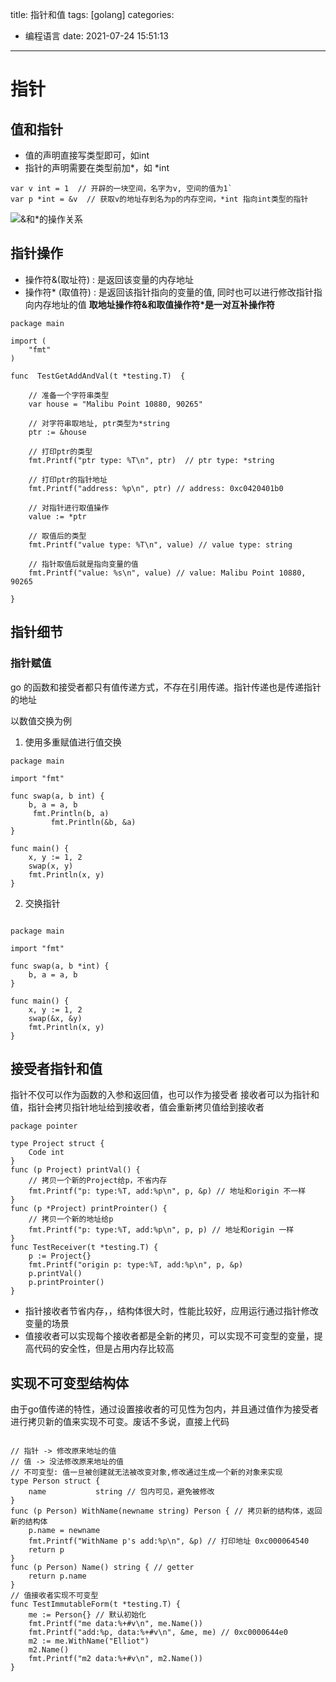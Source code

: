 title: 指针和值
tags: [golang]
categories:
  - 编程语言
date: 2021-07-24 15:51:13
---
# 指针
## 值和指针

  * 值的声明直接写类型即可，如int
  * 指针的声明需要在类型前加*，如 *int
````
var v int = 1  // 开辟的一块空间，名字为v, 空间的值为1`
var p *int = &v  // 获取v的地址存到名为p的内存空间，*int 指向int类型的指针
````

![&和*的操作关系](http://assets.processon.com/chart_image/6016be58e401fd15813cfba8.png?_=1636815032732)
## 指针操作
* 操作符&(取址符) : 是返回该变量的内存地址
* 操作符* (取值符) : 是返回该指针指向的变量的值, 同时也可以进行修改指针指向内存地址的值
**取地址操作符&和取值操作符\*是一对互补操作符**
````
package main

import (
    "fmt"
)

func  TestGetAddAndVal(t *testing.T)  {

    // 准备一个字符串类型
    var house = "Malibu Point 10880, 90265"

    // 对字符串取地址, ptr类型为*string
    ptr := &house

    // 打印ptr的类型
    fmt.Printf("ptr type: %T\n", ptr)  // ptr type: *string

    // 打印ptr的指针地址
    fmt.Printf("address: %p\n", ptr) // address: 0xc0420401b0

    // 对指针进行取值操作
    value := *ptr

    // 取值后的类型
    fmt.Printf("value type: %T\n", value) // value type: string

    // 指针取值后就是指向变量的值
    fmt.Printf("value: %s\n", value) // value: Malibu Point 10880, 90265

}
````
  
## 指针细节
### 指针赋值

  go 的函数和接受者都只有值传递方式，不存在引用传递。指针传递也是传递指针的地址

  以数值交换为例

1. 使用多重赋值进行值交换
```
package main

import "fmt"

func swap(a, b int) {
    b, a = a, b
     fmt.Println(b, a)
         fmt.Println(&b, &a) 
}

func main() {
    x, y := 1, 2
    swap(x, y)
    fmt.Println(x, y)
}
```
2. 交换指针
```

package main

import "fmt"

func swap(a, b *int) {
    b, a = a, b
}

func main() {
    x, y := 1, 2
    swap(&x, &y)
    fmt.Println(x, y)
}
```
## 接受者指针和值
指针不仅可以作为函数的入参和返回值，也可以作为接受者
接收者可以为指针和值，指针会拷贝指针地址给到接收者，值会重新拷贝值给到接收者
```
package pointer

type Project struct {
    Code int
}
func (p Project) printVal() {
    // 拷贝一个新的Project给p，不省内存
    fmt.Printf("p: type:%T, add:%p\n", p, &p) // 地址和origin 不一样
}
func (p *Project) printProinter() {
    // 拷贝一个新的地址给p
    fmt.Printf("p: type:%T, add:%p\n", p, p) // 地址和origin 一样
}
func TestReceiver(t *testing.T) {
    p := Project{}
    fmt.Printf("origin p: type:%T, add:%p\n", p, &p)
    p.printVal()
    p.printProinter()
}
```
*  指针接收者节省内存，，结构体很大时，性能比较好，应用运行通过指针修改变量的场景
* 值接收者可以实现每个接收者都是全新的拷贝，可以实现不可变型的变量，提高代码的安全性，但是占用内存比较高

## 实现不可变型结构体
由于go值传递的特性，通过设置接收者的可见性为包内，并且通过值作为接受者进行拷贝新的值来实现不可变。废话不多说，直接上代码
```

// 指针 -> 修改原来地址的值
// 值 -> 没法修改原来地址的值
// 不可变型: 值一旦被创建就无法被改变对象,修改通过生成一个新的对象来实现
type Person struct {
    name           string // 包内可见，避免被修改
}
func (p Person) WithName(newname string) Person { // 拷贝新的结构体，返回新的结构体
    p.name = newname
    fmt.Printf("WithName p's add:%p\n", &p) // 打印地址 0xc000064540
    return p
}
func (p Person) Name() string { // getter
    return p.name
}
// 值接收者实现不可变型
func TestImmutableForm(t *testing.T) {
    me := Person{} // 默认初始化
    fmt.Printf("me data:%+#v\n", me.Name())
    fmt.Printf("add:%p, data:%+#v\n", &me, me) // 0xc0000644e0
    m2 := me.WithName("Elliot")
    m2.Name()
    fmt.Printf("m2 data:%+#v\n", m2.Name())
}
```